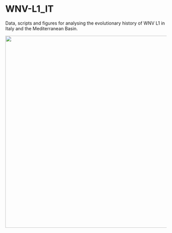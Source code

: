 # WNV-L1_IT
Data, scripts and figures for analysing the evolutionary history of WNV L1 in Italy and the Mediterranean Basin.

<img src="./plots/Fig3.png" width=600>
